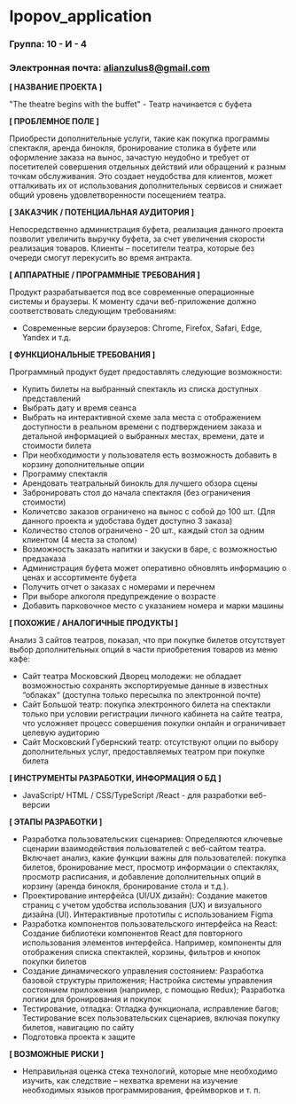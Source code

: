 # Ipopov_application

### Группа: 10 - И - 4
### Электронная почта: alianzulus8@gmail.com ### 


**[ НАЗВАНИЕ ПРОЕКТА ]**

"The theatre begins with the buffet" - Театр начинается с буфета

**[ ПРОБЛЕМНОЕ ПОЛЕ ]**

Приобрести дополнительные услуги, такие как покупка программы спектакля, аренда бинокля, бронирование столика в буфете или оформление заказа на вынос, зачастую неудобно и требует от посетителей совершения отдельных действий или обращений к разным точкам обслуживания. Это создает неудобства для клиентов, может отталкивать их от использования дополнительных сервисов и снижает общий уровень удовлетворенности посещением театра. 


**[ ЗАКАЗЧИК / ПОТЕНЦИАЛЬНАЯ АУДИТОРИЯ ]**

Непосредственно администрация буфета, реализация данного проекта позволит увеличить выручку буфета, за счет увеличения скорости реализация товаров. Клиенты – посетители театра, которые без очереди смогут перекусить во время антракта.

**[ АППАРАТНЫЕ / ПРОГРАММНЫЕ ТРЕБОВАНИЯ ]** 

Продукт разрабатывается под все современные операционные системы и браузеры. К моменту сдачи веб-приложение должно соответствовать следующим требованиям:

* Современные версии браузеров: Chrome, Firefox, Safari, Edge, Yandex и т.д.

**[ ФУНКЦИОНАЛЬНЫЕ ТРЕБОВАНИЯ ]**

Программный продукт будет предоставлять следующие возможности:
* Купить билеты на выбранный спектакль из списка доступных представлений
* Выбрать дату и время сеанса
* Выбрать на интерактивной схеме зала места с отображением доступности в реальном времени с подтверждением заказа и детальной информацией о выбранных местах, времени, дате и стоимости билета
* При необходимости у пользователя есть возможность добавить в корзину дополнительные опции
* Программу спектакля
* Арендовать театральный бинокль для лучшего обзора сцены
* Забронировать стол до начала спектакля (без ограничения стоимости)
* Количетсво заказов ограничено на вынос с собой до 100 шт. (Для данного проекта и удобстава будет доступно 3 заказа)
* Количество столов ограничено - 20 шт., каждый стол за одним клиентом (4 места за столом)
* Возможность заказать напитки и закуски в баре, с возможностью предзаказа
* Администрация буфета может оперативно обновлять информацию о ценах и ассортименте буфета
* Получить отчет о заказах с номерами и перечнем
* При выборе алкоголя предупреждение о возрасте
* Добавить парковочное место с указанием номера и марки машины

**[ ПОХОЖИЕ / АНАЛОГИЧНЫЕ ПРОДУКТЫ ]**

Анализ 3 сайтов театров, показал, что при покупке билетов отсутствует выбор дополнительных опций в части приобретения товаров из меню кафе:

* Сайт театра Московский Дворец молодежи: не обладает возможностью сохранять экспортируемые данные в известных “облаках“ (доступна только пересылка по электронной почте)
* Сайт Большой театр: покупка электронного билета на спектакли только при условии регистрации личного кабинета на сайте театра, что усложняет процесс совершения покупки онлайн и ограничивает целевую аудиторию
* Сайт Московский Губернский театр: отсутствуют опции по выбору дополнительных услуг, предоставляемых театром при покупке билета

**[ ИНСТРУМЕНТЫ РАЗРАБОТКИ, ИНФОРМАЦИЯ О БД ]**

* JavaScript/ HTML / CSS/TypeScript /React - для разработки веб-версии

  
**[ ЭТАПЫ РАЗРАБОТКИ ]**

* Разработка пользовательских сценариев: Определяются ключевые сценарии взаимодействия пользователей с веб-сайтом театра. Включает анализ, какие функции важны для пользователей: покупка билетов, бронирование мест, просмотр информации о спектаклях, просмотр расписания, и добавление дополнительных опций в корзину (аренда бинокля, бронирование стола и т.д.).
* Проектирование интерфейса (UI/UX дизайн): Создание макетов страниц с учетом удобства использования (UX) и визуального дизайна (UI). Интерактивные прототипы с использованием Figma
* Разработка компонентов пользовательского интерфейса на React: Создание библиотеки компонентов React для повторного использования элементов интерфейса. Например, компоненты для отображения списка спектаклей, корзины, фильтров и кнопок покупки билетов
* Создание динамического управления состоянием: Разработка базовой структуры приложения; Настройка системы управления состоянием приложения (например, с помощью Redux); Разработка логики для бронирования и покупок
* Тестирование, отладка: Отладка функционала, исправление багов; Тестирование всех пользовательских сценариев, включая покупку билетов, навигацию по сайту
* Подготовка проекта к защите

**[ ВОЗМОЖНЫЕ РИСКИ ]**

* Неправильная оценка стека технологий, которые мне необходимо изучить, как следствие – нехватка времени на изучение    необходимых языков программирования, фреймворков и т. п.




